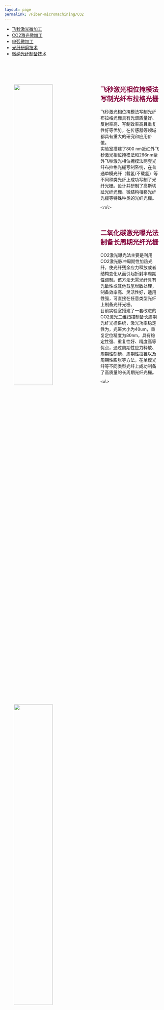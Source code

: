 ```yaml
---
layout: page
permalink: /Fiber-micromachining/CO2
---
```


<div class="navbar center fifth">
<ul>
    <li><a href="{{ "/Fiber-micromachining/" | prepend: site.baseurl }}">飞秒激光微加工</a></li>
    <li class="active"><a href="{{ "/Fiber-micromachining/conf" | prepend: "/Fiber-micromachining" | prepend: site.baseurl }}">CO2激光微加工</a></li>
    <li><a href="{{ "/Fiber-micromachining/ARC" | prepend: "/Fiber-micromachining" | prepend: site.baseurl }}">电弧微加工</a></li>
    <li><a href="{{ "/Fiber-micromachining/SPF" | prepend: "/Fiber-micromachining" | prepend: site.baseurl }}">光纤研磨技术</a></li>
    <li><a href="{{ "/Fiber-micromachining/Micro-Nano" | prepend: "/Fiber-micromachining" | prepend: site.baseurl }}">微纳光纤制备技术</a></li>
</ul>
</div>

<br>

<div class="wrap clearfix">
    <img src="{{ site.baseurl }}/images/hj.png" style="float: left; width: 50%; margin: 15px; padding: 15px;" >
    <h2 style="color: #870A40;padding-top: 1.9rem;">飞秒激光相位掩模法写制光纤布拉格光栅</h2> 
    <ul>
    飞秒激光相位掩模法写制光纤布拉格光栅具有光谱质量好、反射率高、写制效率高且重复性好等优势，在传感器等领域都具有重大的研究和应用价值。<br>
    实验室搭建了800 nm近红外飞秒激光相位掩模法和266nm紫外飞秒激光相位掩模法两套光纤布拉格光栅写制系统，在普通单模光纤（载氢/不载氢）等不同种类光纤上成功写制了光纤光栅。设计并研制了高斯切趾光纤光栅、微结构相移光纤光栅等特殊种类的光纤光栅。
       
    </ul>
</div>

<div class="wrap clearfix">
    <img src="{{ site.baseurl }}/images/CO2-research.jpg" style="float: left; width: 50%; margin: 15px; padding: 15px;" >
    <h2 style="color: #870A40;padding-top: 1.9rem;">二氧化碳激光曝光法制备长周期光纤光栅</h2> 
    <ul>    
    CO2激光曝光法主要是利用CO2激光脉冲周期性加热光纤，使光纤残余应力释放或者结构变化从而引起折射率周期性调制。该方法无需光纤具有光敏性或其他载氢增敏处理，制备效率高、灵活性好，适用性强，可直接在任意类型光纤上制备光纤光栅。<br>
    目前实验室搭建了一套改进的CO2激光二维扫描制备长周期光纤光栅系统，激光功率稳定性为，光斑大小为40um，重复定位精度为80nm，具有稳定性强、重复性好、精度高等优点，通过周期性应力释放、周期性刻槽、周期性拉锥以及周期性膨胀等方法，在单模光纤等不同类型光纤上成功制备了高质量的长周期光纤光栅。
   
    <ul>
</div>
